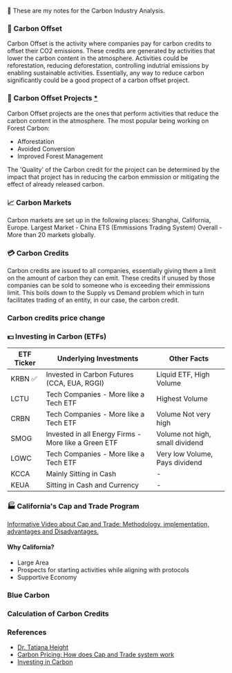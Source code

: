 :notebook: These are my notes for the Carbon Industry Analysis.

### 📝 Carbon Offset
Carbon Offset is the activity where companies pay for carbon credits to offset their CO2 emissions. These credits are generated by activities that lower the carbon content in the atmosphere. Activities could be reforestation, reducing deforestation, controlling indutrial emissions by enabling sustainable activities. Essentially, any way to reduce carbon significantly could be a good propect of a carbon offset project.

### 📑 Carbon Offset Projects [*](https://content.ces.ncsu.edu/an-introduction-to-forest-carbon-offset-markets)
Carbon Offset projects are the ones that perform activities that reduce the carbon content in the atmosphere.
The most popular being working on Forest Carbon:
 - Afforestation
 - Avoided Conversion
 - Improved Forest Management

The 'Quality' of the Carbon credit for the project can be determined by the impact that project has in reducing the carbon emmission or mitigating the effect of already released carbon.

### 📈 Carbon Markets
Carbon markets are set up in the following places: Shanghai, California, Europe.
Largest Market - China ETS (Emmissions Trading System)
Overall - More than 20 markets globally.

### 💳 Carbon Credits
Carbon credits are issued to all companies, essentially giving them a limit on the amount of carbon they can emit. These credits if unused by those companies can be sold to someone who is exceeding their emmissions limit.
This boils down to the Supply vs Demand problem which in turn facilitates trading of an entity, in our case, the carbon credit.

### Carbon credits price change


### 💵 Investing in Carbon (ETFs)
|ETF Ticker|Underlying Investments|Other Facts|
|---|---|---|
|KRBN ✅|Invested in Carbon Futures (CCA, EUA, RGGI)|Liquid ETF, High Volume|
|LCTU|Tech Companies - More like a Tech ETF|Highest Volume|
|CRBN|Tech Companies - More like a Tech ETF|Volume Not very high|
|SMOG|Invested in all Energy Firms - More like a Green ETF|Volume not high, small dividend|
|LOWC|Tech Companies - More like a Tech ETF|Very low Volume, Pays dividend|
|KCCA|Mainly Sitting in Cash|-|
|KEUA|Sitting in Cash and Currency|-|

### 🏭 California's Cap and Trade Program
[Informative Video about Cap and Trade: Methodology, implementation, advantages and Disadvantages.](https://youtu.be/bxs6ZrxLvHg)

#### Why California?
 - Large Area
 - Prospects for starting activities while aligning with protocols
 - Supportive Economy



### Blue Carbon
### Calculation of Carbon Credits

### References
 - [Dr. Tatiana Height](https://www.linkedin.com/in/tatiana-height-cnp-leader)
 - [Carbon Pricing: How does Cap and Trade system work](https://youtube.com/watch?v=bxs6ZrxLvHg&feature=share)
 - [Investing in Carbon](https://youtu.be/nIvUGz4uSzU)
